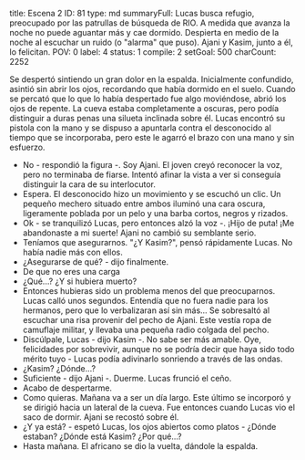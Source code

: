 title:          Escena 2
ID:             81
type:           md
summaryFull:    Lucas busca refugio, preocupado por las patrullas de búsqueda de RIO. A medida que avanza la noche no puede aguantar más y cae dormido. Despierta en medio de la noche al escuchar un ruido (o "alarma" que puso). Ajani y Kasim, junto a él, lo felicitan.
POV:            0
label:          4
status:         1
compile:        2
setGoal:        500
charCount:      2252


Se despertó sintiendo un gran dolor en la espalda. Inicialmente confundido, asintió sin abrir los ojos, recordando que había dormido en el suelo.
Cuando se percató que lo que lo había despertado fue algo moviéndose, abrió los ojos de repente.
La cueva estaba completamente a oscuras, pero podía distinguir a duras penas una silueta inclinada sobre él.
Lucas encontró su pistola con la mano y se dispuso a apuntarla contra el desconocido al tiempo que se incorporaba, pero este le agarró el brazo con una mano y sin esfuerzo.
- No - respondió la figura -. Soy Ajani.
El joven creyó reconocer la voz, pero no terminaba de fiarse. Intentó afinar la vista a ver si conseguía distinguir la cara de su interlocutor.
- Espera.
El desconocido hizo un movimiento y se escuchó un clic. Un pequeño mechero situado entre ambos iluminó una cara oscura, ligeramente poblada por un pelo y una barba cortos, negros y rizados.
- Ok - se tranquilizó Lucas, pero entonces alzó la voz -. ¡Hijo de puta! ¡Me abandonaste a mi suerte!
Ajani no cambió su semblante serio.
- Teníamos que asegurarnos.
"¿Y Kasim?", pensó rápidamente Lucas. No había nadie más con ellos.
- ¿Asegurarse de qué? - dijo finalmente.
- De que no eres una carga
- ¿Qué...? ¿Y si hubiera muerto?
- Entonces hubieras sido un problema menos del que preocuparnos.
Lucas calló unos segundos. Entendía que no fuera nadie para los hermanos, pero que lo verbalizaran así sin más...
Se sobresaltó al escuchar una risa provenir del pecho de Ajani. Este vestía ropa de camuflaje militar, y llevaba una pequeña radio colgada del pecho.
- Discúlpale, Lucas - dijo Kasim -. No sabe ser más amable. Oye, felicidades por sobrevivir, aunque no se podría decir que haya sido todo mérito tuyo - Lucas podía adivinarlo sonriendo a través de las ondas.
- ¿Kasim? ¿Dónde...?
- Suficiente - dijo Ajani -. Duerme.
Lucas frunció el ceño.
- Acabo de despertarme.
- Como quieras. Mañana va a ser un día largo.
Este último se incorporó y se dirigió hacia un lateral de la cueva. Fue entonces cuando Lucas vio el saco de dormir. Ajani se recostó sobre él.
- ¿Y ya está? - espetó Lucas, los ojos abiertos como platos - ¿Dónde estaban? ¿Dónde está Kasim? ¿Por qué...?
- Hasta mañana.
El africano se dio la vuelta, dándole la espalda.